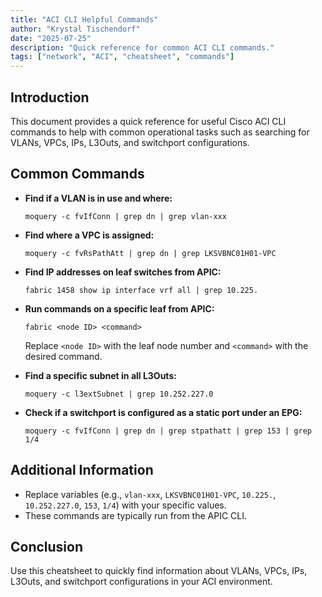 ```yaml
---
title: "ACI CLI Helpful Commands"
author: "Krystal Tischendorf"
date: "2025-07-25"
description: "Quick reference for common ACI CLI commands."
tags: ["network", "ACI", "cheatsheet", "commands"]
---
```


## Introduction

This document provides a quick reference for useful Cisco ACI CLI commands to help with common operational tasks such as searching for VLANs, VPCs, IPs, L3Outs, and switchport configurations.

## Common Commands

- **Find if a VLAN is in use and where:**
    ```
    moquery -c fvIfConn | grep dn | grep vlan-xxx
    ```

- **Find where a VPC is assigned:**
    ```
    moquery -c fvRsPathAtt | grep dn | grep LKSVBNC01H01-VPC
    ```

- **Find IP addresses on leaf switches from APIC:**
    ```
    fabric 1458 show ip interface vrf all | grep 10.225.
    ```

- **Run commands on a specific leaf from APIC:**
    ```
    fabric <node ID> <command>
    ```
    Replace `<node ID>` with the leaf node number and `<command>` with the desired command.

- **Find a specific subnet in all L3Outs:**
    ```
    moquery -c l3extSubnet | grep 10.252.227.0
    ```

- **Check if a switchport is configured as a static port under an EPG:**
    ```
    moquery -c fvIfConn | grep dn | grep stpathatt | grep 153 | grep 1/4
    ```

## Additional Information

- Replace variables (e.g., `vlan-xxx`, `LKSVBNC01H01-VPC`, `10.225.`, `10.252.227.0`, `153`, `1/4`) with your specific values.
- These commands are typically run from the APIC CLI.

## Conclusion

Use this cheatsheet to quickly find information about VLANs, VPCs, IPs, L3Outs, and switchport configurations in your ACI environment.
